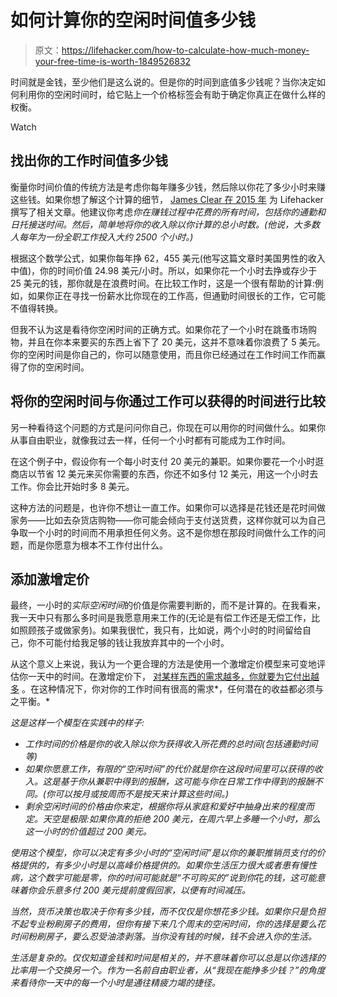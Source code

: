 # 如何计算你的空闲时间值多少钱

> 原文：<https://lifehacker.com/how-to-calculate-how-much-money-your-free-time-is-worth-1849526832>

时间就是金钱，至少他们是这么说的。但是你的时间到底值多少钱呢？当你决定如何利用你的空闲时间时，给它贴上一个价格标签会有助于确定你真正在做什么样的权衡。

Watch

## 找出你的工作时间值多少钱

衡量你时间价值的传统方法是考虑你每年赚多少钱，然后除以你花了多少小时来赚这些钱。如果你想了解这个计算的细节， [James Clear 在 2015 年](https://lifehacker.com/calculating-the-value-of-time-how-much-is-your-time-re-1749954358) 为 Lifehacker 撰写了相关文章。他建议你考虑*你在赚钱过程中花费的所有时间，包括你的通勤和日托接送时间。然后，简单地将你的收入除以你计算的总小时数。(他说，大多数人每年为一份全职工作投入大约 2500 个小时。)*

根据这个数学公式，如果你每年挣 62，455 美元(他写这篇文章时美国男性的收入中值)，你的时间价值 24.98 美元/小时。所以，如果你花一个小时去挣或存少于 25 美元的钱，那你就是在浪费时间。在比较工作时，这是一个很有帮助的计算:例如，如果你正在寻找一份薪水比你现在的工作高，但通勤时间很长的工作，它可能不值得转换。

但我不认为这是看待你空闲时间的正确方式。如果你花了一个小时在跳蚤市场购物，并且在你本来要买的东西上省下了 20 美元，这并不意味着你浪费了 5 美元。你的空闲时间是你自己的，你可以随意使用，而且你已经通过在工作时间工作而赢得了你的空闲时间。

## 将你的空闲时间与你通过工作可以获得的时间进行比较

另一种看待这个问题的方式是问问你自己，你现在可以用你的时间做什么。如果你从事自由职业，就像我过去一样，任何一个小时都有可能成为工作时间。

在这个例子中，假设你有一个每小时支付 20 美元的兼职。如果你要花一个小时逛商店以节省 12 美元来买你需要的东西，你还不如多付 12 美元，用这一个小时去工作。你会比开始时多 8 美元。

这种方法的问题是，也许你不想让一直工作。如果你可以选择是花钱还是花时间做家务——比如去杂货店购物——你可能会倾向于支付送货费，这样你就可以为自己争取一个小时的时间而不用承担任何义务。这不是你想在那段时间做什么工作的问题，而是你愿意为根本不工作付出什么。

## 添加激增定价

最终，一小时的*实际空闲时间*的价值是你需要判断的，而不是计算的。在我看来，我一天中只有那么多时间是我愿意用来工作的(无论是有偿工作还是无偿工作，比如照顾孩子或做家务)。如果我很忙，我只有，比如说，两个小时的时间留给自己，你不可能付给我足够的钱让我放弃其中的一个小时。

从这个意义上来说，我认为一个更合理的方法是使用一个激增定价模型来可变地评估你一天中的时间。在激增定价下， [对某样东西的需求越多，你就要为它付出越多](https://lifehacker.com/how-to-avoid-surge-pricing-on-uber-and-lyft-1840180340) 。在这种情况下，你对你的工作时间有很高的需求*，任何潜在的收益都必须与之平衡。*

*这是这样一个模型在实践中的样子:*

*   *工作时间的价格是你的收入除以你为获得收入所花费的总时间(包括通勤时间等)*
*   *如果你愿意工作，有限的“空闲时间”的代价就是你在这段时间里可以获得的收入。这是基于你从兼职中得到的报酬，这可能与你在日常工作中得到的报酬不同。(你可以按月或按周而不是按天来计算这些时间。)*
*   *剩余空闲时间的价格由你来定，根据你将从家庭和爱好中抽身出来的程度而定。天空是极限:如果你真的拒绝 200 美元，在周六早上多睡一个小时，那么这一小时的价值超过 200 美元。*

*使用这个模型，*你*可以决定有多少小时的“空闲时间”是以你的兼职推销员支付的价格提供的，有多少小时是以高峰价格提供的。如果你生活压力很大或者患有慢性病，这个数字可能是零，你的时间可能就是“不可购买的”说到你*花*的钱，这可能意味着你会乐意多付 200 美元提前度假回家，以便有时间减压。*

*当然，货币决策也取决于你有多少钱，而不仅仅是你想花多少钱。如果你只是负担不起专业粉刷房子的费用，但你有接下来几个周末的空闲时间，你的选择是要么花时间粉刷房子，要么忍受油漆剥落。当你没有钱的时候，钱不会进入你的生活。*

*生活是复杂的。仅仅知道金钱和时间是相关的，并不意味着你可以总是以你选择的比率用一个交换另一个。作为一名前自由职业者，从“我现在能挣多少钱？”的角度来看待你一天中的每一个小时是通往精疲力竭的捷径。*
